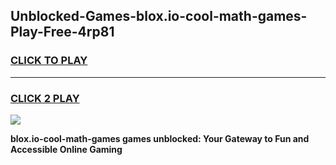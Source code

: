 
## Unblocked-Games-blox.io-cool-math-games-Play-Free-4rp81
<h3>
<a href="https://premium76.site?title=blox.io-cool-math-games&ref=15A">CLICK TO PLAY</a></h3>
<hr>

<h3>
<a href="https://premium76.site?title=blox.io-cool-math-games&ref=15A">CLICK 2 PLAY</a>
  
</h3>

<a href="https://premium76.site?title=blox.io-cool-math-games&ref=15A"><img src="https://clearcache.store/games.png"></a>


**blox.io-cool-math-games games unblocked: Your Gateway to Fun and Accessible Online Gaming**
